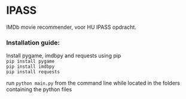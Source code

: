 # IPASS
IMDb movie recommender, voor HU IPASS opdracht.

### Installation guide:  

Install pygame, imdbpy and requests using pip  
`pip install pygame`  
`pip install imdbpy`  
`pip install requests`  
  
run `python main.py` from the command line while located in the folders containing the python files

